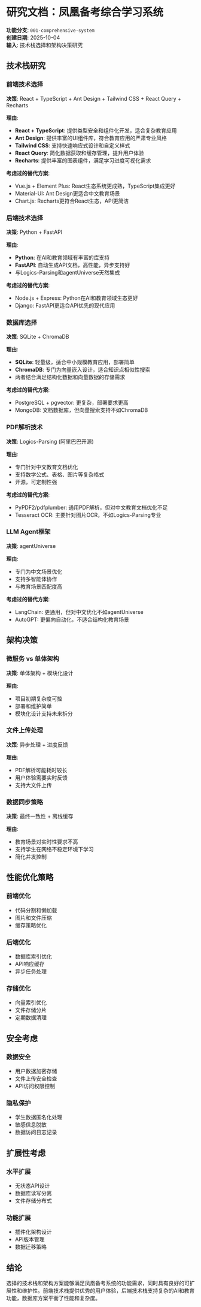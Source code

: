 # 研究文档：凤凰备考综合学习系统

**功能分支**: `001-comprehensive-system`  
**创建日期**: 2025-10-04  
**输入**: 技术栈选择和架构决策研究

## 技术栈研究

### 前端技术选择
**决策**: React + TypeScript + Ant Design + Tailwind CSS + React Query + Recharts

**理由**:
- **React + TypeScript**: 提供类型安全和组件化开发，适合复杂教育应用
- **Ant Design**: 提供丰富的UI组件库，符合教育应用的严肃专业风格
- **Tailwind CSS**: 支持快速响应式设计和自定义样式
- **React Query**: 简化数据获取和缓存管理，提升用户体验
- **Recharts**: 提供丰富的图表组件，满足学习进度可视化需求

**考虑过的替代方案**:
- Vue.js + Element Plus: React生态系统更成熟，TypeScript集成更好
- Material-UI: Ant Design更适合中文教育场景
- Chart.js: Recharts更符合React生态，API更简洁

### 后端技术选择
**决策**: Python + FastAPI

**理由**:
- **Python**: 在AI和教育领域有丰富的库支持
- **FastAPI**: 自动生成API文档，高性能，异步支持好
- 与Logics-Parsing和agentUniverse天然集成

**考虑过的替代方案**:
- Node.js + Express: Python在AI和教育领域生态更好
- Django: FastAPI更适合API优先的现代应用

### 数据库选择
**决策**: SQLite + ChromaDB

**理由**:
- **SQLite**: 轻量级，适合中小规模教育应用，部署简单
- **ChromaDB**: 专门为向量嵌入设计，适合知识点相似性搜索
- 两者结合满足结构化数据和向量数据的存储需求

**考虑过的替代方案**:
- PostgreSQL + pgvector: 更复杂，部署要求更高
- MongoDB: 文档数据库，但向量搜索支持不如ChromaDB

### PDF解析技术
**决策**: Logics-Parsing (阿里巴巴开源)

**理由**:
- 专门针对中文教育文档优化
- 支持数学公式、表格、图片等复杂格式
- 开源，可定制性强

**考虑过的替代方案**:
- PyPDF2/pdfplumber: 通用PDF解析，但对中文教育文档优化不足
- Tesseract OCR: 主要针对图片OCR，不如Logics-Parsing专业

### LLM Agent框架
**决策**: agentUniverse

**理由**:
- 专门为中文场景优化
- 支持多智能体协作
- 与教育场景匹配度高

**考虑过的替代方案**:
- LangChain: 更通用，但对中文优化不如agentUniverse
- AutoGPT: 更偏向自动化，不适合结构化教育场景

## 架构决策

### 微服务 vs 单体架构
**决策**: 单体架构 + 模块化设计

**理由**:
- 项目初期复杂度可控
- 部署和维护简单
- 模块化设计支持未来拆分

### 文件上传处理
**决策**: 异步处理 + 进度反馈

**理由**:
- PDF解析可能耗时较长
- 用户体验需要实时反馈
- 支持大文件上传

### 数据同步策略
**决策**: 最终一致性 + 离线缓存

**理由**:
- 教育场景对实时性要求不高
- 支持学生在网络不稳定环境下学习
- 简化并发控制

## 性能优化策略

### 前端优化
- 代码分割和懒加载
- 图片和文件压缩
- 缓存策略优化

### 后端优化
- 数据库索引优化
- API响应缓存
- 异步任务处理

### 存储优化
- 向量索引优化
- 文件存储分片
- 定期数据清理

## 安全考虑

### 数据安全
- 用户数据加密存储
- 文件上传安全检查
- API访问权限控制

### 隐私保护
- 学生数据匿名化处理
- 敏感信息脱敏
- 数据访问日志记录

## 扩展性考虑

### 水平扩展
- 无状态API设计
- 数据库读写分离
- 文件存储分布式

### 功能扩展
- 插件化架构设计
- API版本管理
- 数据迁移策略

## 结论

选择的技术栈和架构方案能够满足凤凰备考系统的功能需求，同时具有良好的可扩展性和维护性。前端技术栈提供优秀的用户体验，后端技术栈支持复杂的AI和教育功能，数据库方案平衡了性能和复杂度。